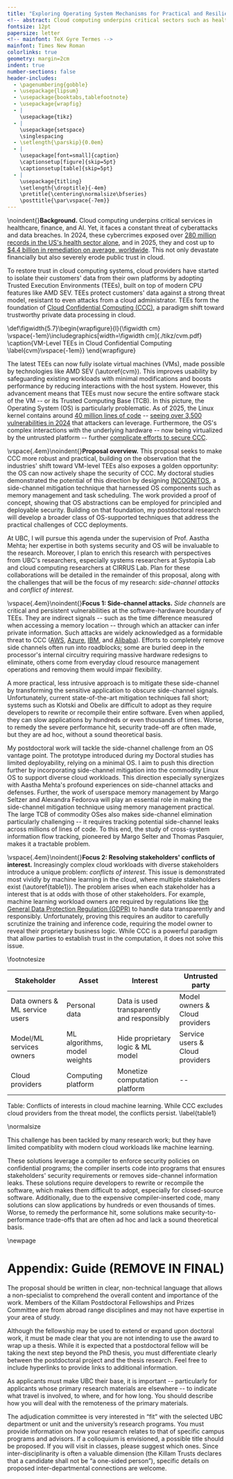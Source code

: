 ```yaml
---
title: "Exploring Operating System Mechanisms for Practical and Resilient Confidential Computing"
<!-- abstract: Cloud computing underpins critical sectors such as healthcare, finance, and AI, yet remains vulnerable to escalating cyberattacks. Recent advances in "confidential cloud computing" leverage hardware mechanisms to keep sensitive data encrypted and isolated even while it is being processed. However, these systems remain exposed to "side-channel attacks" -- techniques that infer secrets indirectly by observing the side-effects of computation. Existing approaches to mitigate such attacks either impose prohibitive performance costs, restrict practical deployment, or lack a strong theoretical foundation. This proposal explores new methods to make confidential cloud computing both resilient to side-channel attacks and practical to deploy, by combining insights from operating system design with models of how information leaks through complex systems. If successful, this work will enable practical adoption of side-channel protections in cloud and provide solid theoretical foundations to strengthen trust in confidential computing. -->
fontsize: 12pt
papersize: letter
<!-- mainfont: TeX Gyre Termes -->
mainfont: Times New Roman
colorlinks: true
geometry: margin=2cm
indent: true
number-sections: false
header-includes:
  - \pagenumbering{gobble}
  - \usepackage{lipsum}
  - \usepackage{booktabs,tablefootnote}
  - \usepackage{wrapfig}
  - |
    \usepackage{tikz}
  - |
    \usepackage{setspace}
    \singlespacing
  - \setlength{\parskip}{0.0em}
  - |
    \usepackage[font=small]{caption}
    \captionsetup[figure]{skip=5pt}
    \captionsetup[table]{skip=5pt}
  - |
    \usepackage{titling}
    \setlength{\droptitle}{-4em} 
    \pretitle{\centering\normalsize\bfseries}
    \posttitle{\par\vspace{-7em}}
---
```


<!-- markdownlint-disable MD041 MD013 -->

\noindent{}**Background.** Cloud computing underpins critical services in healthcare, finance, and AI. Yet, it faces a constant threat of cyberattacks and data breaches. In 2024, these cybercrimes exposed over [280 million records in the US's health sector alone](https://www.verizon.com/business/resources/reports/2024-dbir-data-breach-investigations-report.pdf), and in 2025, they and cost up to [$4.4 billion in remediation on average, worldwide](https://www.ibm.com/downloads/documents/us-en/131cf87b20b31c91). This not only devastate financially but also severely erode public trust in cloud.

To restore trust in cloud computing systems, cloud providers have started to isolate their customers' data from their own platforms by adopting Trusted Execution Environments (TEEs), built on top of modern CPU features like AMD SEV. TEEs protect customers' data against a strong threat model, resistant to even attacks from a cloud administrator. TEEs form the foundation of [Cloud Confidential Computing (CCC)](https://blogs.nvidia.com/blog/what-is-confidential-computing/), a paradigm shift toward trustworthy private data processing in cloud.

\def\figwidth{5.7}\begin{wrapfigure}{l}{\figwidth cm} \vspace{-1em}\includegraphics[width=\figwidth cm]{./tikz/cvm.pdf} \caption{VM-Level TEEs in Cloud Confidential Computing \label{cvm}\vspace{-1em}} \end{wrapfigure}

The latest TEEs can now fully isolate virtual machines (VMs), made possible by technologies like AMD SEV (\autoref{cvm}). This improves usability by safeguarding existing workloads with minimal modifications and boosts performance by reducing interactions with the host system. However, this advancement means that TEEs must now secure the entire software stack of the VM -- or its Trusted Computing Base (TCB). In this picture, the Operating System (OS) is particularly problematic. As of 2025, the Linux kernel contains around [40 million lines of code](https://www.stackscale.com/blog/linux-kernel-surpasses-40-million-lines-code/) -- [seeing over 3,500 vulnerabilities in 2024](https://tuxcare.com/blog/the-linux-kernel-cve-flood-continues-unabated-in-2025/) that attackers can leverage. Furthermore, the OS's complex interactions with the underlying hardware -- now being virtualized by the untrusted platform -- further [complicate efforts to secure CCC](https://web.cs.toronto.edu/news-events/news/university-of-toronto-team-discovers-vulnerability-at-hardware-software-boundary-in-cloud-systems).

\vspace{.4em}\noindent{}**Proposal overview.** This proposal seeks to make CCC more robust and practical, building on the observation that the industries' shift toward VM-level TEEs also exposes a golden opportunity: the OS can now actively shape the security of CCC. My doctoral studies demonstrated the potential of this direction by designing [INCOGNITOS](https://www.computer.org/csdl/proceedings-article/sp/2025/223600d860/26hiVMUi1MI), a side-channel mitigation technique that harnessed OS components such as memory management and task scheduling. The work provided a proof of concept, showing that OS abstractions can be employed for principled and deployable security. Building on that foundation, my postdoctoral research will develop a broader class of OS-supported techniques that address the practical challenges of CCC deployments.

At UBC, I will pursue this agenda under the supervision of Prof. Aastha Mehta; her expertise in both systems security and OS will be invaluable to the research. Moreover, I plan to enrich this research with perspectives from UBC's researchers, especially systems researchers at Systopia Lab and cloud computing researchers at CIRRUS Lab. Plan for these collaborations will be detailed in the remainder of this proposal, along with the challenges that will be the focus of my research: _side-channel attacks_ and _conflict of interest_.

\vspace{.4em}\noindent{}**Focus 1: Side-channel attacks.** _Side channels_ are critical and persistent vulnerabilities at the software-hardware boundary of TEEs. They are indirect signals -- such as the time difference measured when accessing a memory location -- through which an attacker can infer private information. Such attacks are widely acknowledged as a formidable threat to CCC ([AWS](https://docs.aws.amazon.com/whitepapers/latest/security-design-of-aws-nitro-system/the-ec2-approach-to-preventing-side-channels.html), [Azure](https://www.microsoft.com/en-us/research/blog/preventing-side-channels-in-the-cloud/), [IBM](https://cloud.ibm.com/docs/vpc?topic=vpc-about-confidential-computing-vpc), and [Alibaba](https://www.alibabacloud.com/blog/599241)). Efforts to completely remove side channels often run into roadblocks; some are buried deep in the processor's internal circuitry  requiring massive hardware redesigns to eliminate, others come from everyday cloud resource management operations and removing them would impair flexibility.

A more practical, less intrusive approach is to mitigate these side-channel by transforming the sensitive application to obscure side-channel signals. Unfortunately, current state-of-the-art mitigation techniques fall short; systems such as Klotski and Obelix are difficult to adopt as they require developers to rewrite or recompile their entire software. Even when applied, they can slow applications by hundreds or even thousands of times. Worse, to remedy the severe performance hit, security trade-off are often made, but they are ad hoc, without a sound theoretical basis. 

My postdoctoral work will tackle the side-channel challenge from an OS vantage point. The prototype introduced during my Doctoral studies has limited deployability, relying on a minimal OS. I aim to push this direction further by incorporating side-channel mitigation into the commodity Linux OS to support diverse cloud workloads. This direction especially synergizes with Aastha Mehta's profound experiences on side-channel attacks and defenses. Further, the work of userspace memory management by Margo Seltzer and Alexandra Fedorova will play an essential role in making the side-channel mitigation technique using memory management practical. The large TCB of commodity OSes also makes side-channel elimination particularly challenging -- it requires tracking potential side-channel leaks across millions of lines of code. To this end, the study of cross-system information flow tracking, pioneered by Margo Selter and Thomas Pasquier, makes it a tractable problem. 


<!-- \begin{wraptable}{r}{9cm} -->
<!-- \footnotesize -->
<!-- \begin{tabular}{p{2cm}p{2cm}p{4cm}}\\ -->
<!-- \toprule   -->
<!-- Stakeholder & Asset & Security interest \\ -->
<!-- \midrule -->
<!-- Data owner \& Serice users & Personal Data  & Data is used transparently and responsibly \\ -->
<!-- \midrule -->
<!-- Training owner & ML algorithms  & Hide proprietary logic \\ -->
<!-- \midrule -->
<!-- Inference owner & Inference algorithms  & Hide proprietary logic \\ -->
<!-- \bottomrule -->
<!-- \end{tabular} -->
<!-- \caption{Test}\label{table1} -->
<!-- \end{wraptable}  -->

\vspace{.4em}\noindent{}**Focus 2: Resolving stakeholders' conflicts of interest.** Increasingly complex cloud workloads with diverse stakeholders introduce a unique problem: _conflicts of interest_. This issue is demonstrated most vividly by machine learning in the cloud, where multiple stakeholders exist (\autoref{table1}). The problem arises when each stakeholder has a interest that is at odds with those of other stakeholders. For example, machine learning workload owners are required by regulations like [the General Data Protection Regulation (GDPR)](https://gdpr-info.eu/) to handle data transparently and responsibly. Unfortunately, proving this requires an auditor to carefully scrutinize the training and inference code, requiring the model owner to reveal their proprietary business logic. While CCC is a powerful paradigm that allow parties to establish trust in the computation, it does not solve this issue.

\footnotesize

| Stakeholder                    | Asset                        | Interest                                   | Untrusted party                 |
| ------------------------------ | ---------------------------- | ------------------------------------------ | ------------------------------- |
| Data owners & ML service users | Personal data                | Data is used transparently and responsibly | Model owners & Cloud providers  |
| Model/ML services owners       | ML algorithms, model weights | Hide proprietary logic & ML model          | Service users & Cloud providers |
| Cloud providers                | Computing platform           | Monetize computation platform              | --                              |

Table: Conflicts of interests in cloud machine learning. While CCC excludes cloud providers from the threat model, the conflicts persist. \label{table1}

\normalsize

This challenge has been tackled by many research work; but they have limited compatiblity with modern cloud workloads like machine learning.


These solutions leverage a compiler to enforce security policies on confidential programs; the compiler inserts code into programs that ensures stakeholders' security requirements or removes side-channel information leaks. These solutions require developers to rewrite or recompile the software, which makes them difficult to adopt, especially for closed-source software. Additionally, due to the expensive compiler-inserted code, many solutions can slow applications by hundreds or even thousands of times. Worse, to remedy the performance hit, some solutions make security-to-performance trade-offs that are often ad hoc and lack a sound theoretical basis.

\newpage

# Appendix: Guide (REMOVE IN FINAL)

The proposal should be written in clear, non-technical language that allows a non-specialist to comprehend the overall content and importance of the work. Members of the Killam Postdoctoral Fellowships and Prizes Committee are from abroad range disciplines and may not have expertise in your area of study.

Although the fellowship may be used to extend or expand upon doctoral work, it must be made clear that you are not intending to use the award to wrap up a thesis. While it is expected that a postdoctoral fellow will be taking the next step beyond the PhD thesis, you must differentiate clearly between the postdoctoral project and the thesis research. Feel free to include hyperlinks to provide links to additional information.

As applicants must make UBC their base, it is important -- particularly for applicants whose primary research materials are elsewhere -- to indicate what travel is involved, to where, and for how long. You should describe how you will deal with the remoteness of the primary materials.

The adjudication committee is very interested in “fit” with the selected UBC department or unit and the university’s research programs. You must provide information on how your research relates to that of specific campus programs and advisors. If a colloquium is envisioned, a possible title should be proposed. If you will visit in classes, please suggest which ones. Since inter-disciplinarity is often a valuable dimension (the Killam Trusts declares that a candidate shall not be “a one-sided person”), specific details on proposed inter-departmental connections are welcome.
